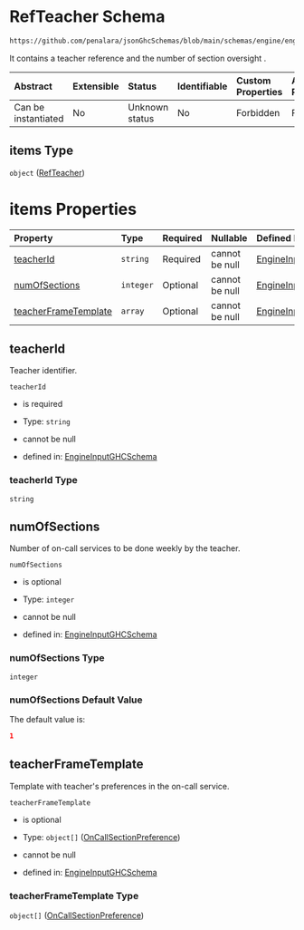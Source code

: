 # RefTeacher Schema

```txt
https://github.com/penalara/jsonGhcSchemas/blob/main/schemas/engine/engineSpecification.schema.json#/properties/onCallServices/items/properties/refTeachers/items
```

It contains a teacher reference and the number of section oversight .

| Abstract            | Extensible | Status         | Identifiable | Custom Properties | Additional Properties | Access Restrictions | Defined In                                                                                               |
| :------------------ | :--------- | :------------- | :----------- | :---------------- | :-------------------- | :------------------ | :------------------------------------------------------------------------------------------------------- |
| Can be instantiated | No         | Unknown status | No           | Forbidden         | Forbidden             | none                | [engineSpecification.schema.json\*](../../../out/engineSpecification.schema.json "open original schema") |

## items Type

`object` ([RefTeacher](enginespecification-properties-oncallservices-oncallservice-properties-refteachersoncall-refteacher.md))

# items Properties

| Property                                      | Type      | Required | Nullable       | Defined by                                                                                                                                                                                                                                                                                                                                           |
| :-------------------------------------------- | :-------- | :------- | :------------- | :--------------------------------------------------------------------------------------------------------------------------------------------------------------------------------------------------------------------------------------------------------------------------------------------------------------------------------------------------- |
| [teacherId](#teacherid)                       | `string`  | Required | cannot be null | [EngineInputGHCSchema](enginespecification-properties-oncallservices-oncallservice-properties-refteachersoncall-refteacher-properties-teacherid.md "https://github.com/penalara/jsonGhcSchemas/blob/main/schemas/engine/engineSpecification.schema.json#/properties/onCallServices/items/properties/refTeachers/items/properties/teacherId")         |
| [numOfSections](#numofsections)               | `integer` | Optional | cannot be null | [EngineInputGHCSchema](enginespecification-properties-oncallservices-oncallservice-properties-refteachersoncall-refteacher-properties-numofsections.md "https://github.com/penalara/jsonGhcSchemas/blob/main/schemas/engine/engineSpecification.schema.json#/properties/onCallServices/items/properties/refTeachers/items/properties/numOfSections") |
| [teacherFrameTemplate](#teacherframetemplate) | `array`   | Optional | cannot be null | [EngineInputGHCSchema](enginespecification-definitions-oncalltemplate.md "https://github.com/penalara/jsonGhcSchemas/blob/main/schemas/engine/engineSpecification.schema.json#/properties/onCallServices/items/properties/refTeachers/items/properties/teacherFrameTemplate")                                                                        |

## teacherId

Teacher identifier.

`teacherId`

*   is required

*   Type: `string`

*   cannot be null

*   defined in: [EngineInputGHCSchema](enginespecification-properties-oncallservices-oncallservice-properties-refteachersoncall-refteacher-properties-teacherid.md "https://github.com/penalara/jsonGhcSchemas/blob/main/schemas/engine/engineSpecification.schema.json#/properties/onCallServices/items/properties/refTeachers/items/properties/teacherId")

### teacherId Type

`string`

## numOfSections

Number of on-call services to be done weekly by the teacher.

`numOfSections`

*   is optional

*   Type: `integer`

*   cannot be null

*   defined in: [EngineInputGHCSchema](enginespecification-properties-oncallservices-oncallservice-properties-refteachersoncall-refteacher-properties-numofsections.md "https://github.com/penalara/jsonGhcSchemas/blob/main/schemas/engine/engineSpecification.schema.json#/properties/onCallServices/items/properties/refTeachers/items/properties/numOfSections")

### numOfSections Type

`integer`

### numOfSections Default Value

The default value is:

```json
1
```

## teacherFrameTemplate

Template with teacher's preferences in the on-call service.

`teacherFrameTemplate`

*   is optional

*   Type: `object[]` ([OnCallSectionPreference](enginespecification-definitions-oncalltemplate-oncallsectionpreference.md))

*   cannot be null

*   defined in: [EngineInputGHCSchema](enginespecification-definitions-oncalltemplate.md "https://github.com/penalara/jsonGhcSchemas/blob/main/schemas/engine/engineSpecification.schema.json#/properties/onCallServices/items/properties/refTeachers/items/properties/teacherFrameTemplate")

### teacherFrameTemplate Type

`object[]` ([OnCallSectionPreference](enginespecification-definitions-oncalltemplate-oncallsectionpreference.md))

